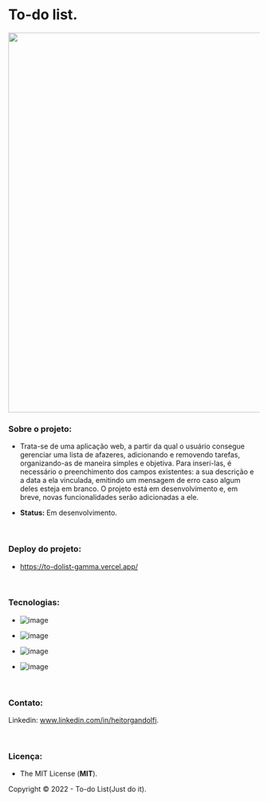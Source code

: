 # To-do list.

<div align="center">
<img src="https://user-images.githubusercontent.com/113437603/203771997-a45f6df8-a09c-4fb5-8147-e922043af123.png" width="760px">
</div>

### **Sobre o projeto:**

- Trata-se de uma aplicação web, a partir da qual o usuário consegue gerenciar uma lista de afazeres, adicionando e removendo tarefas, organizando-as de maneira simples e objetiva. Para inseri-las, é necessário o preenchimento dos campos existentes: a sua descrição e a data a ela vinculada, emitindo um mensagem de erro caso algum deles esteja em branco. O projeto está em desenvolvimento e, em breve, novas funcionalidades serão adicionadas a ele.

- **Status:** Em desenvolvimento.

<br>

### **Deploy do projeto:**

- https://to-dolist-gamma.vercel.app/

<br>


### **Tecnologias:**


- ![image](https://img.shields.io/badge/React-20232A?style=for-the-badge&logo=react&logoColor=61DAFB
)

- ![image](https://img.shields.io/badge/JavaScript-F7DF1E?style=for-the-badge&logo=javascript&logoColor=black
)

- ![image](https://img.shields.io/badge/HTML5-E34F26?style=for-the-badge&logo=html5&logoColor=white
)
- ![image](https://img.shields.io/badge/CSS3-1572B6?style=for-the-badge&logo=css3&logoColor=white
)

<br>

### **Contato:**

Linkedin: www.linkedin.com/in/heitorgandolfi.


<br>

### **Licença:**

- The MIT License (**MIT**).

Copyright ©️ 2022 - To-do List(Just do it).
